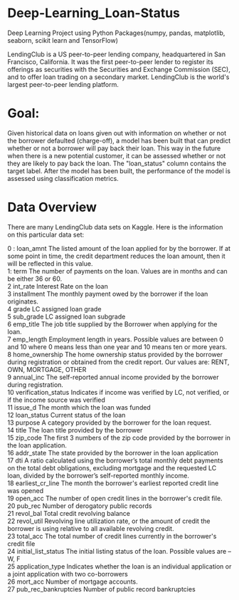 # Deep-Learning_Loan-Status
Deep Learning Project using Python Packages(numpy, pandas, matplotlib, seaborn, scikit learn and TensorFlow)

LendingClub is a US peer-to-peer lending company, headquartered in San Francisco, California. It was the first peer-to-peer lender to register its offerings as securities with the Securities and Exchange Commission (SEC), and to offer loan trading on a secondary market. LendingClub is the world's largest peer-to-peer lending platform.

# Goal:
Given historical data on loans given out with information on whether or not the borrower defaulted (charge-off), a model has been built that can predict whether or not a borrower will pay back their loan. This way in the future when there is a new potential customer, it can be assessed whether or not they are likely to pay back the loan.
The "loan_status" column contains the target label. After the model has been built, the performance of the model is assessed using classification metrics.

# Data Overview

There are many LendingClub data sets on Kaggle. Here is the information on this particular data set:

0	:  loan_amnt 	The listed amount of the loan applied for by the borrower. If at some point in time, the credit department reduces the loan amount, then it will be reflected in this value.     
1: 	term	The number of payments on the loan. Values are in months and can be either 36 or 60.   
2	int_rate	Interest Rate on the loan     
3	installment	The monthly payment owed by the borrower if the loan originates.    
4	grade	LC assigned loan grade    
5	sub_grade	LC assigned loan subgrade    
6	emp_title	The job title supplied by the Borrower when applying for the loan.    
7	emp_length	Employment length in years. Possible values are between 0 and 10 where 0 means less than one year and 10 means ten or more years.    
8	home_ownership	The home ownership status provided by the borrower during registration or obtained from the credit report. Our values are: RENT, OWN, MORTGAGE, OTHER   
9	annual_inc	The self-reported annual income provided by the borrower during registration.   
10	verification_status	Indicates if income was verified by LC, not verified, or if the income source was verified    
11	issue_d	The month which the loan was funded   
12	loan_status	Current status of the loan    
13	purpose	A category provided by the borrower for the loan request.   
14	title	The loan title provided by the borrower    
15	zip_code	The first 3 numbers of the zip code provided by the borrower in the loan application.    
16	addr_state	The state provided by the borrower in the loan application    
17	dti	A ratio calculated using the borrower’s total monthly debt payments on the total debt obligations, excluding mortgage and the requested LC loan, divided by the borrower’s self-reported monthly income.    
18	earliest_cr_line	The month the borrower's earliest reported credit line was opened    
19	open_acc	The number of open credit lines in the borrower's credit file.    
20	pub_rec	Number of derogatory public records    
21	revol_bal	Total credit revolving balance    
22	revol_util	Revolving line utilization rate, or the amount of credit the borrower is using relative to all available revolving credit.    
23	total_acc	The total number of credit lines currently in the borrower's credit file    
24	initial_list_status	The initial listing status of the loan. Possible values are – W, F   
25	application_type	Indicates whether the loan is an individual application or a joint application with two co-borrowers   
26	mort_acc	Number of mortgage accounts.    
27	pub_rec_bankruptcies	Number of public record bankruptcies    


